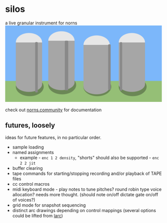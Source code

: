 # silos
a live granular instrument for norns
![](assets/silos.png)

check out [norns.community](https://norns.community/authors/justmat/silos) for documentation

## futures, loosely

ideas for future features, in no particular order.

* sample loading
* named assignments
    * example -  ``enc 1 2 density``, "shorts" should also be supported - ``enc 2 2 jit``
* buffer clearing
* tape commands for starting/stopping recording and/or playback of TAPE files
* cc control macros
* midi keyboard mode - play notes to tune pitches? round robin type voice allocation? needs more thought. (should note on/off dictate gate on/off of voices?)
* grid mode for snapshot sequencing
* distinct arc drawings depending on control mappings (several options could be lifted from [larc](https://github.com/justmat/larc))
